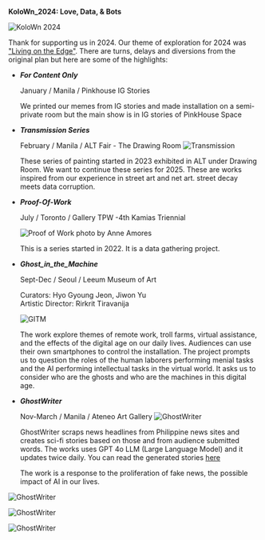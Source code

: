 **KoloWn_2024: Love, Data, & Bots**

![KoloWn 2024](https://scontent.fmnl5-2.fna.fbcdn.net/v/t39.30808-6/440430317_826261276200768_3295157789660671640_n.jpg?_nc_cat=109&ccb=1-7&_nc_sid=127cfc&_nc_eui2=AeEZBDawrgnXmaQq2zaaBQ5JHy27cHiOj9YfLbtweI6P1nC4VODg3eD61P-LYWAmaEgvW6RozKFrrclvPUPd8MdX&_nc_ohc=BQAenfWHpBwQ7kNvgHrh88T&_nc_zt=23&_nc_ht=scontent.fmnl5-2.fna&_nc_gid=A7kS63X3LJQHAYtqRbqneGb&oh=00_AYCUBwn1_z0KJ9VWQ1KXyHvpeRCiiNueetHjAnM8uLiZvw&oe=67787692 "KoloWn 2024")

Thank for supporting us in 2024. Our theme of exploration for 2024 was ["Living on the Edge"](https://www.instagram.com/p/C1tZS89P_6x/?img_index=2). 
There are turns, delays and diversions from the original plan but here are some of the highlights:

- ***For Content Only*** 

  January / Manila / Pinkhouse IG Stories 


  
  We printed our memes from IG stories and made installation on a semi-private room but the main show is in IG stories of PinkHouse Space
  
- ***Transmission Series***

  February / Manila / ALT Fair - The Drawing Room
  ![Transmission](https://scontent.fmnl5-2.fna.fbcdn.net/v/t39.30808-6/428640942_782435033916726_5732904808070236602_n.jpg?_nc_cat=105&ccb=1-7&_nc_sid=127cfc&_nc_eui2=AeFm6sDrwDGvKoF8tAusELVTmPdKY6DPklGY90pjoM-SUZEUAZuzx7Bryw4jv9envt83khapAA21iwfYV4qI1Cd0&_nc_ohc=gqOb7sScuG4Q7kNvgEMj7-H&_nc_zt=23&_nc_ht=scontent.fmnl5-2.fna&_nc_gid=APorT3B9RadZmqd7NeCbhEL&oh=00_AYA2WCBwC1x1bXqDOP1AOxcNlOgeouFXZEtTioXsVxES5Q&oe=67786C10)
  
  These series of painting started in 2023 exhibited in ALT under Drawing Room.
  We want to continue these series for 2025. These are works inspired from our experience in street art and net art.  street decay meets data corruption.

- ***Proof-Of-Work*** 

  July / Toronto / Gallery TPW -4th Kamias Triennial

  ![Proof of Work](https://scontent.fmnl5-2.fna.fbcdn.net/v/t39.30808-6/454233297_18452141515055764_7541122934900213673_n.jpg?stp=dst-jpg_tt6&_nc_cat=106&ccb=1-7&_nc_sid=127cfc&_nc_eui2=AeG-AtcgdeNQuZxhPrVD8u-O1Dpcpa-3KOPUOlylr7co4yaYMTFwaVG-bVqbwk56qZRNkSdQeR7d_u4jVSB81wTa&_nc_ohc=mO7131KEWWcQ7kNvgHixpCq&_nc_zt=23&_nc_ht=scontent.fmnl5-2.fna&_nc_gid=AKR1brKFryo0jjS7nPom_To&oh=00_AYBrhv022drUSrQMjS4JkVjMUfi6SK8ILqW4p8HTYS1dPQ&oe=677887B1)
  photo by Anne Amores

  This is a series started in 2022. It is a data gathering project. 
  
- ***Ghost_in_the_Machine***

  Sept-Dec / Seoul / Leeum Museum of Art

  Curators: Hyo Gyoung Jeon, Jiwon Yu  
  Artistic Director: Rirkrit Tiravanija

  ![GITM](https://archive.kolown.net/wp-content/uploads/2024/10/gitm_2024.jpg)
 
  The work explore themes of remote work, troll farms, virtual assistance, and the effects of the digital age on our daily lives. 
  Audiences can use their own smartphones to control the installation. 
  The project prompts us to question the roles of the human laborers performing menial tasks and the AI performing intellectual tasks in the virtual world. It asks us to consider who are the ghosts and who are the machines in this digital age.


- ***GhostWriter***

  Nov-March / Manila / Ateneo Art Gallery
  ![GhostWriter](https://archive.kolown.net//wp-content/uploads/2024/12/ghostwriter1.jpg)

  GhostWriter scraps news headlines from Philippine news sites and creates sci-fi stories based on those and from audience submitted words. The works uses GPT 4o LLM (Large Language Model) and it updates twice daily. You can read the generated stories [here](https://kolown.com/text/ghostwriter)

  The work is a response to the proliferation of fake news, the possible impact of AI in our lives. 

![GhostWriter](https://archive.kolown.net//wp-content/uploads/2024/12/ghostwriter2.jpg)

![GhostWriter](https://archive.kolown.net//wp-content/uploads/2024/12/ghostwriter3.jpg)

![GhostWriter](https://archive.kolown.net//wp-content/uploads/2024/12/ghostwriter4.jpg)




